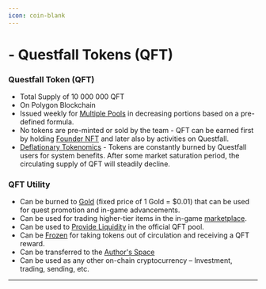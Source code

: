 ```yaml
---
icon: coin-blank
---
```


# - Questfall Tokens (QFT)

### Questfall Token (QFT) 

* Total Supply of 10 000 000 QFT
* On Polygon Blockchain
* Issued weekly for [Multiple Pools](../overview/quest-mining.md) in decreasing portions based on a pre-defined formula.
* No tokens are pre-minted or sold by the team - QFT can be earned first by holding [Founder NFT](../assets/founder-nfts.md) and later also by activities on Questfall.
* [Deflationary Tokenomics](../overview/deflationary-tokenomics.md) - Tokens are constantly burned by Questfall users for system benefits. After some market saturation period, the circulating supply of QFT will steadily decline.

### QFT Utility 

* Can be burned to [Gold](gold-in-game.md) (fixed price of 1 Gold = $0.01) that can be used for quest promotion and in-game advancements.
* Can be used for trading higher-tier items in the in-game [marketplace](../mining/Items.md).
* Can be used to [Provide Liquidity](../infrastructure/liquidity-providers-8.md) in the official QFT pool. 
* Can be [Frozen](../infrastructure/qft-freezing-5.md) for taking tokens out of circulation and receiving a QFT reward.
* Can be transferred to the [Author's Space](../authors/author%20spaces.md)
* Can be used as any other on-chain cryptocurrency – Investment, trading, sending, etc.

***